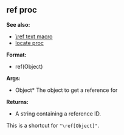 ## ref proc
**See also:**
*   [\\ref text macro](/DM/text/macros/ref)
*   [locate proc](/proc/locate)
<!-- -->
**Format:**
*   ref(Object)
<!-- -->
**Args:**
*   Object* The object to get a reference for
<!-- -->
**Returns:**
*   A string containing a reference ID.


This is a shortcut for `"\ref[Object]"`.